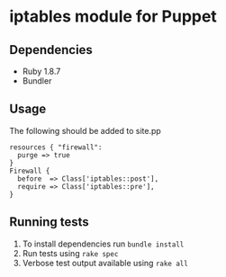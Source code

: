 # iptables module for Puppet

## Dependencies

* Ruby 1.8.7
* Bundler

## Usage

The following should be added to site.pp

    resources { "firewall":
      purge => true
    }
    Firewall {
      before  => Class['iptables::post'],
      require => Class['iptables::pre'],
    }

## Running tests

1. To install dependencies run `bundle install`
2. Run tests using `rake spec`
3. Verbose test output available using `rake all`
